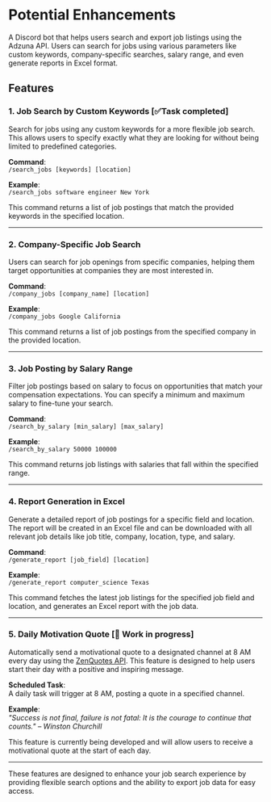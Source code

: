 # Potential Enhancements

A Discord bot that helps users search and export job listings using the Adzuna API. Users can search for jobs using various parameters like custom keywords, company-specific searches, salary range, and even generate reports in Excel format.

## Features

### 1. Job Search by Custom Keywords [✅Task completed]
Search for jobs using any custom keywords for a more flexible job search. This allows users to specify exactly what they are looking for without being limited to predefined categories.

**Command**:  
`/search_jobs [keywords] [location]`

**Example**:  
`/search_jobs software engineer New York`

This command returns a list of job postings that match the provided keywords in the specified location.

---

### 2. Company-Specific Job Search
Users can search for job openings from specific companies, helping them target opportunities at companies they are most interested in.

**Command**:  
`/company_jobs [company_name] [location]`

**Example**:  
`/company_jobs Google California`

This command returns a list of job postings from the specified company in the provided location.

---

### 3. Job Posting by Salary Range
Filter job postings based on salary to focus on opportunities that match your compensation expectations. You can specify a minimum and maximum salary to fine-tune your search.

**Command**:  
`/search_by_salary [min_salary] [max_salary]`

**Example**:  
`/search_by_salary 50000 100000`

This command returns job listings with salaries that fall within the specified range.

---

### 4. Report Generation in Excel
Generate a detailed report of job postings for a specific field and location. The report will be created in an Excel file and can be downloaded with all relevant job details like job title, company, location, type, and salary.

**Command**:  
`/generate_report [job_field] [location]`

**Example**:  
`/generate_report computer_science Texas`

This command fetches the latest job listings for the specified job field and location, and generates an Excel report with the job data.

---

### 5. Daily Motivation Quote [🚧 Work in progress]
Automatically send a motivational quote to a designated channel at 8 AM every day using the [ZenQuotes API](https://zenquotes.io/). This feature is designed to help users start their day with a positive and inspiring message.

**Scheduled Task**:  
A daily task will trigger at 8 AM, posting a quote in a specified channel.

**Example**:  
_"Success is not final, failure is not fatal: It is the courage to continue that counts." – Winston Churchill_

This feature is currently being developed and will allow users to receive a motivational quote at the start of each day.

---

These features are designed to enhance your job search experience by providing flexible search options and the ability to export job data for easy access.
